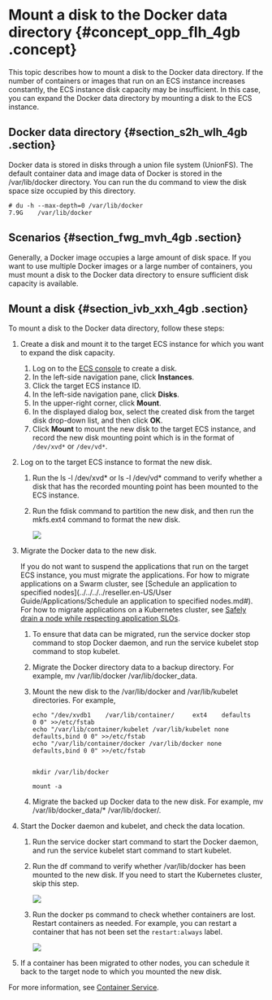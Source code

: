 # Mount a disk to the Docker data directory {#concept_opp_flh_4gb .concept}

This topic describes how to mount a disk to the Docker data directory. If the number of containers or images that run on an ECS instance increases constantly, the ECS instance disk capacity may be insufficient. In this case, you can expand the Docker data directory by mounting a disk to the ECS instance.

## Docker data directory {#section_s2h_wlh_4gb .section}

Docker data is stored in disks through a union file system \(UnionFS\). The default container data and image data of Docker is stored in the /var/lib/docker directory. You can run the du command to view the disk space size occupied by this directory.

``` {#codeblock_vzv_kl1_00s}
# du -h --max-depth=0 /var/lib/docker
7.9G    /var/lib/docker
```

## Scenarios {#section_fwg_mvh_4gb .section}

Generally, a Docker image occupies a large amount of disk space. If you want to use multiple Docker images or a large number of containers, you must mount a disk to the Docker data directory to ensure sufficient disk capacity is available.

## Mount a disk {#section_ivb_xxh_4gb .section}

To mount a disk to the Docker data directory, follow these steps:

1.  Create a disk and mount it to the target ECS instance for which you want to expand the disk capacity.
    1.  Log on to the [ECS console](https://partners-intl.console.aliyun.com/#/ecs) to create a disk.
    2.  In the left-side navigation pane, click **Instances**.
    3.  Click the target ECS instance ID.
    4.  In the left-side navigation pane, click **Disks**.
    5.  In the upper-right corner, click **Mount**.
    6.  In the displayed dialog box, select the created disk from the target disk drop-down list, and then click **OK**.
    7.  Click **Mount** to mount the new disk to the target ECS instance, and record the new disk mounting point which is in the format of `/dev/xvd*` or `/dev/vd*`.
2.  Log on to the target ECS instance to format the new disk.
    1.  Run the ls -l /dev/xvd\* or ls -l /dev/vd\* command to verify whether a disk that has the recorded mounting point has been mounted to the ECS instance.
    2.  Run the fdisk command to partition the new disk, and then run the mkfs.ext4 command to format the new disk.

        ![](http://static-aliyun-doc.oss-cn-hangzhou.aliyuncs.com/assets/img/119956/156161409838212_en-US.png)

3.  Migrate the Docker data to the new disk.

    If you do not want to suspend the applications that run on the target ECS instance, you must migrate the applications. For how to migrate applications on a Swarm cluster, see [Schedule an application to specified nodes](../../../../reseller.en-US/User Guide/Applications/Schedule an application to specified nodes.md#). For how to migrate applications on a Kubernetes cluster, see [Safely drain a node while respecting application SLOs](https://kubernetes.io/docs/tasks/administer-cluster/safely-drain-node/).

    1.  To ensure that data can be migrated, run the service docker stop command to stop Docker daemon, and run the service kubelet stop command to stop kubelet.
    2.  Migrate the Docker directory data to a backup directory. For example, mv /var/lib/docker /var/lib/docker\_data.
    3.  Mount the new disk to the /var/lib/docker and /var/lib/kubelet directories. For example,

        ``` {#codeblock_q6z_2am_j5b}
        echo "/dev/xvdb1    /var/lib/container/     ext4    defaults        0 0" >>/etc/fstab
        echo "/var/lib/container/kubelet /var/lib/kubelet none defaults,bind 0 0" >>/etc/fstab
        echo "/var/lib/container/docker /var/lib/docker none defaults,bind 0 0" >>/etc/fstab
        
        
        mkdir /var/lib/docker
        
        mount -a
        ```

    4.  Migrate the backed up Docker data to the new disk. For example, mv /var/lib/docker\_data/\* /var/lib/docker/.
4.  Start the Docker daemon and kubelet, and check the data location.
    1.  Run the service docker start command to start the Docker daemon, and run the service kubelet start command to start kubelet.
    2.  Run the df command to verify whether /var/lib/docker has been mounted to the new disk. If you need to start the Kubernetes cluster, skip this step.

        ![](http://static-aliyun-doc.oss-cn-hangzhou.aliyuncs.com/assets/img/119956/156161409838133_en-US.png)

    3.  Run the docker ps command to check whether containers are lost. Restart containers as needed. For example, you can restart a container that has not been set the `restart:always` label.

        ![](http://static-aliyun-doc.oss-cn-hangzhou.aliyuncs.com/assets/img/119956/156161409838134_en-US.png)

5.  If a container has been migrated to other nodes, you can schedule it back to the target node to which you mounted the new disk.

For more information, see [Container Service](https://www.alibabacloud.com/product/container-service).

